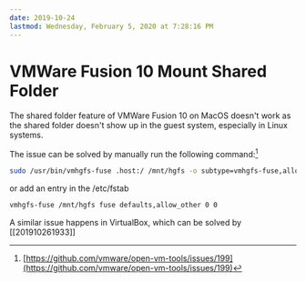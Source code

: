 ```yaml
---
date: 2019-10-24
lastmod: Wednesday, February 5, 2020 at 7:28:16 PM
---
```

# VMWare Fusion 10 Mount Shared Folder

The shared folder feature of VMWare Fusion 10 on MacOS doesn't work as the shared folder doesn't show up in the guest system, especially in Linux systems.

The issue can be solved by manually run the following command:[^EF0346E4679D]

```bash
sudo /usr/bin/vmhgfs-fuse .host:/ /mnt/hgfs -o subtype=vmhgfs-fuse,allow_other
```

or add an entry in the /etc/fstab

```bash
vmhgfs-fuse /mnt/hgfs fuse defaults,allow_other 0 0
```

A similar issue happens in VirtualBox, which can be solved by [[201910261933]]


[^EF0346E4679D]: [https://github.com/vmware/open-vm-tools/issues/199](https://github.com/vmware/open-vm-tools/issues/199)
